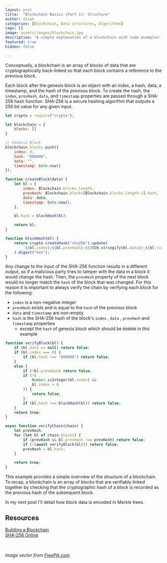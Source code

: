 ```yaml
---
layout: post
title:  "Blockchain Basics (Part 1): Structure"
author: dinah
categories: [Blockchain, Data structures, Algorithms]
tags: []
image: assets/images/blockchain.jpg
description: "A simple explanation of a blockchain with code examples"
featured: true
hidden: false

---
```


Conceptually, a blockchain is an array of blocks of data that are cryptographically back-linked so that each block contains a reference to the previous block.   

Each block after the genesis block is an object with an index, a hash, data, a timestamp, and the hash of the previous block. To create the hash, the `index`, `prevHash`, `data`, and `timestamp` properties are passed through a SHA-256 hash function. SHA-256 is a secure hashing algorithm that outputs a 256 bit value for any given input.

```jsx
let crypto = require("crypto");

let blockchain = { 
	blocks: []
}

// Genesis Block
blockchain.blocks.push({
	index: 0,
	hash: "000000",
	data: "",
	timestamp: Date.now()
});

function createBlock(data) {
	let bl = {
		index: Blockchain.blocks.length,
		prevHash: Blockchain.blocks[Blockchain.blocks.length-1].hash,
		data: data,
		timestamp: Date.now(),
	};

	bl.hash = blockHash(bl);

	return bl;
}

function blockHash(bl) {
	return crypto.createHash("sha256").update(
		`${bl.index};${bl.prevHash};${JSON.stringify(bl.data)};${bl.timestamp}`
	).digest("hex");
}
```

Any change to the input of the SHA-256 function results in a different output, so if a malicious party tries to tamper with the data in a block it would change the hash. Then, the `prevHash` property of the next block would no longer match the `hash` of the block that was changed. For this reason it is important to always verify the chain by verifying each block for the following: 

- `index` is a non-negative integer
- `prevHash` exists and is equal to the `hash` of the previous block
- `data` and `timestamp` are non-empty
- `hash` is the SHA-256 hash of the block's `index` , `data` , `prevHash` and `timestamp`  properties
    - except the `hash` of genesis block which should be `000000` in this example

```jsx
function verifyBlock(bl) {
	if (bl.data == null) return false;
	if (bl.index === 0) {
		if (bl.hash !== "000000") return false;
	}
	else {
		if (!bl.prevHash) return false;
		if (!(
			Number.isInteger(bl.index) &&
			bl.index > 0
		)) {
			return false;
		}
		if (bl.hash !== blockHash(bl)) return false;
	}
	return true;
}

async function verifyChain(chain) {
	let prevHash;
	for (let bl of chain.blocks) {
		if (prevHash && bl.prevHash !== prevHash) return false;
		if (!(await verifyBlock(bl))) return false;
		prevHash = bl.hash;
	}

	return true;
}
```
This example provides a simple overview of the structure of a blockchain. To recap, a blockchain is an array of blocks that are verifiably linked together by checking that the cryptographic hash of a block is recorded as the previous hash of the subsequent block.

In my next post I'll detail how block data is encoded in Merkle trees.

## Resources
[Building a Blockchain](https://observablehq.com/@consensys-academy/building-a-blockchain)  
[SHA-256 Online](https://emn178.github.io/online-tools/sha256.html)  
<br/>
<br/>

*Image vector from [FreePik.com](https://www.freepik.com/vectors/technology)*